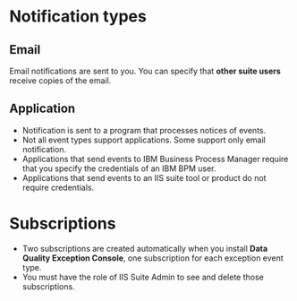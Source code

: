 # Notification types
## Email 
Email notifications are sent to you. You can specify that **other suite users** receive copies of the email. 
## Application 
* Notification is sent to a program that processes notices of events. 
* Not all event types support applications. Some support only email notification. 
* Applications that send events to IBM Business Process Manager require that you specify the credentials of an IBM BPM user. 
* Applications that send events to an IIS suite tool or product do not require credentials. 
  
# Subscriptions
* Two subscriptions are created automatically when you install **Data Quality Exception Console**, one subscription for each exception event type. 
* You must have the role of IIS Suite Admin to see and delete those subscriptions. 
